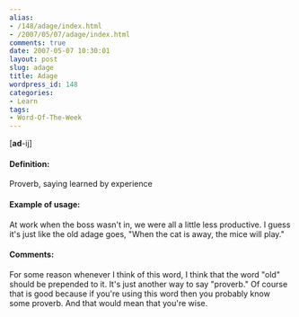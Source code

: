 ```yaml
---
alias:
- /148/adage/index.html
- /2007/05/07/adage/index.html
comments: true
date: 2007-05-07 10:30:01
layout: post
slug: adage
title: Adage
wordpress_id: 148
categories:
- Learn
tags:
- Word-Of-The-Week
---
```


[**ad**-ij]


#### Definition:


Proverb, saying learned by experience



#### Example of usage:


At work when the boss wasn't in, we were all a little less productive.  I guess it's just like the old adage goes, "When the cat is away, the mice will play."



#### Comments:


For some reason whenever I think of this word, I think that the word "old" should be prepended to it.  It's just another way to say "proverb."  Of course that is good because if you're using this word then you probably know some proverb.  And that would mean that you're wise.
